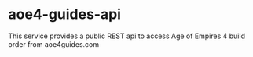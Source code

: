 # aoe4-guides-api
This service provides a public REST api to access Age of Empires 4 build order from aoe4guides.com
